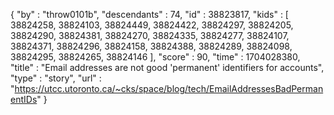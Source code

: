 {
  "by" : "throw0101b",
  "descendants" : 74,
  "id" : 38823817,
  "kids" : [ 38824258, 38824103, 38824449, 38824422, 38824297, 38824205, 38824290, 38824381, 38824270, 38824335, 38824277, 38824107, 38824371, 38824296, 38824158, 38824388, 38824289, 38824098, 38824295, 38824265, 38824146 ],
  "score" : 90,
  "time" : 1704028380,
  "title" : "Email addresses are not good 'permanent' identifiers for accounts",
  "type" : "story",
  "url" : "https://utcc.utoronto.ca/~cks/space/blog/tech/EmailAddressesBadPermanentIDs"
}
